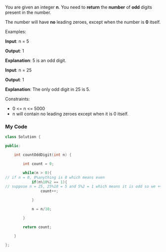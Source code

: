 You are given an integer **n**. You need to **return** the **number** of **odd** digits present in the number.

  

The number will have **no** leading zeroes, except when the number is **0** itself.

Examples:

**Input**: n = 5

**Output**: 1

**Explanation**: 5 is an odd digit.

**Input**: n = 25

**Output**: 1

**Explanation**: The only odd digit in 25 is 5.



Constraints:

- 0 <= n <= 5000
- n will contain no leading zeroes except when it is 0 itself.

### My Code
```cpp
class Solution {

public:

    int countOddDigit(int n) {

        int count = 0;

        while(n > 0){
// if n = 0, 0%anything is 0 which means even
            if(n%10%2 == 1){
// suppose n = 25, 25%10 = 5 and 5%2 = 1 which means it is odd so we ++
                count++;

            }

            n = n/10;

        }

        return count;

    }

};
```